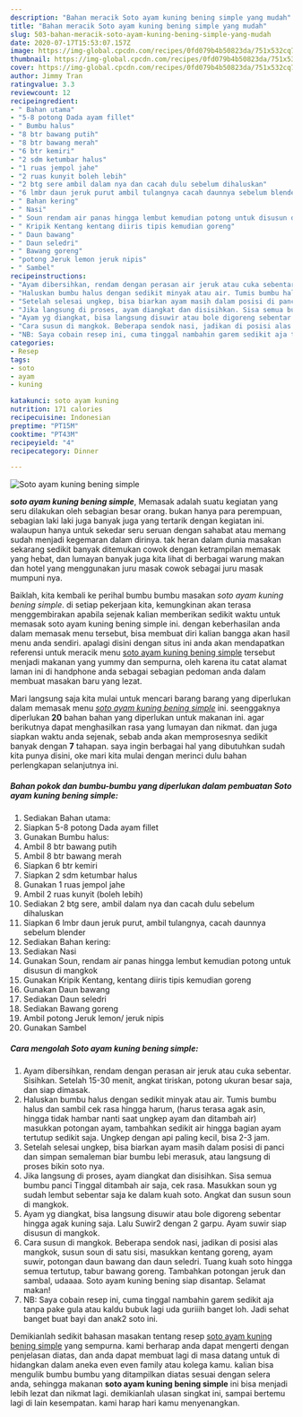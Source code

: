 ```yaml
---
description: "Bahan meracik Soto ayam kuning bening simple yang mudah"
title: "Bahan meracik Soto ayam kuning bening simple yang mudah"
slug: 503-bahan-meracik-soto-ayam-kuning-bening-simple-yang-mudah
date: 2020-07-17T15:53:07.157Z
image: https://img-global.cpcdn.com/recipes/0fd079b4b50823da/751x532cq70/soto-ayam-kuning-bening-simple-foto-resep-utama.jpg
thumbnail: https://img-global.cpcdn.com/recipes/0fd079b4b50823da/751x532cq70/soto-ayam-kuning-bening-simple-foto-resep-utama.jpg
cover: https://img-global.cpcdn.com/recipes/0fd079b4b50823da/751x532cq70/soto-ayam-kuning-bening-simple-foto-resep-utama.jpg
author: Jimmy Tran
ratingvalue: 3.3
reviewcount: 12
recipeingredient:
- " Bahan utama"
- "5-8 potong Dada ayam fillet"
- " Bumbu halus"
- "8 btr bawang putih"
- "8 btr bawang merah"
- "6 btr kemiri"
- "2 sdm ketumbar halus"
- "1 ruas jempol jahe"
- "2 ruas kunyit boleh lebih"
- "2 btg sere ambil dalam nya dan cacah dulu sebelum dihaluskan"
- "6 lmbr daun jeruk purut ambil tulangnya cacah daunnya sebelum blender"
- " Bahan kering"
- " Nasi"
- " Soun rendam air panas hingga lembut kemudian potong untuk disusun di mangkok"
- " Kripik Kentang kentang diiris tipis kemudian goreng"
- " Daun bawang"
- " Daun seledri"
- " Bawang goreng"
- "potong Jeruk lemon jeruk nipis"
- " Sambel"
recipeinstructions:
- "Ayam dibersihkan, rendam dengan perasan air jeruk atau cuka sebentar. Sisihkan. Setelah 15-30 menit, angkat tiriskan, potong ukuran besar saja, dan siap dimasak."
- "Haluskan bumbu halus dengan sedikit minyak atau air. Tumis bumbu halus dan sambil cek rasa hingga harum, (harus terasa agak asin, hingga tidak hambar nanti saat ungkep ayam dan ditambah air) masukkan potongan ayam, tambahkan sedikit air hingga bagian ayam tertutup sedikit saja. Ungkep dengan api paling kecil, bisa 2-3 jam."
- "Setelah selesai ungkep, bisa biarkan ayam masih dalam posisi di panci dan simpan semaleman biar bumbu lebi merasuk, atau langsung di proses bikin soto nya."
- "Jika langsung di proses, ayam diangkat dan disisihkan. Sisa semua bumbu panci Tinggal ditambah air saja, cek rasa. Masukkan soun yg sudah lembut sebentar saja ke dalam kuah soto. Angkat dan susun soun di mangkok."
- "Ayam yg diangkat, bisa langsung disuwir atau bole digoreng sebentar hingga agak kuning saja. Lalu Suwir2 dengan 2 garpu. Ayam suwir siap disusun di mangkok."
- "Cara susun di mangkok. Beberapa sendok nasi, jadikan di posisi alas mangkok, susun soun di satu sisi, masukkan kentang goreng, ayam suwir, potongan daun bawang dan daun seledri. Tuang kuah soto hingga semua tertutup, tabur bawang goreng. Tambahkan potongan jeruk dan sambal, udaaaa. Soto ayam kuning bening siap disantap. Selamat makan!"
- "NB: Saya cobain resep ini, cuma tinggal nambahin garem sedikit aja tanpa pake gula atau kaldu bubuk lagi uda guriiih banget loh. Jadi sehat banget buat bayi dan anak2 soto ini."
categories:
- Resep
tags:
- soto
- ayam
- kuning

katakunci: soto ayam kuning 
nutrition: 171 calories
recipecuisine: Indonesian
preptime: "PT15M"
cooktime: "PT43M"
recipeyield: "4"
recipecategory: Dinner

---
```



![Soto ayam kuning bening simple](https://img-global.cpcdn.com/recipes/0fd079b4b50823da/751x532cq70/soto-ayam-kuning-bening-simple-foto-resep-utama.jpg)

<b><i>soto ayam kuning bening simple</i></b>, Memasak adalah suatu kegiatan yang seru dilakukan oleh sebagian besar orang. bukan hanya para perempuan, sebagian laki laki juga banyak juga yang tertarik dengan kegiatan ini. walaupun hanya untuk sekedar seru seruan dengan sahabat atau memang sudah menjadi kegemaran dalam dirinya. tak heran dalam dunia masakan sekarang sedikit banyak ditemukan cowok dengan ketrampilan memasak yang hebat, dan lumayan banyak juga kita lihat di berbagai warung makan dan hotel yang menggunakan juru masak cowok sebagai juru masak mumpuni nya.

Baiklah, kita kembali ke perihal bumbu bumbu masakan <i>soto ayam kuning bening simple</i>. di setiap pekerjaan kita, kemungkinan akan terasa menggembirakan apabila sejenak kalian memberikan sedikit waktu untuk memasak soto ayam kuning bening simple ini. dengan keberhasilan anda dalam memasak menu tersebut, bisa membuat diri kalian bangga akan hasil menu anda sendiri. apalagi disini dengan situs ini anda akan mendapatkan referensi untuk meracik menu <u>soto ayam kuning bening simple</u> tersebut menjadi makanan yang yummy dan sempurna, oleh karena itu catat alamat laman ini di handphone anda sebagai sebagian pedoman anda dalam membuat masakan baru yang lezat.




Mari langsung saja kita mulai untuk mencari barang barang yang diperlukan dalam memasak menu <u><i>soto ayam kuning bening simple</i></u> ini. seenggaknya diperlukan <b>20</b> bahan bahan yang diperlukan untuk makanan ini. agar berikutnya dapat menghasilkan rasa yang lumayan dan nikmat. dan juga siapkan waktu anda sejenak, sebab anda akan memprosesnya sedikit banyak dengan <b>7</b> tahapan. saya ingin berbagai hal yang dibutuhkan sudah kita punya disini, oke mari kita mulai dengan merinci dulu bahan perlengkapan selanjutnya ini.

<!--inarticleads1-->

##### Bahan pokok dan bumbu-bumbu yang diperlukan dalam pembuatan Soto ayam kuning bening simple:

1. Sediakan  Bahan utama:
1. Siapkan 5-8 potong Dada ayam fillet
1. Gunakan  Bumbu halus:
1. Ambil 8 btr bawang putih
1. Ambil 8 btr bawang merah
1. Siapkan 6 btr kemiri
1. Siapkan 2 sdm ketumbar halus
1. Gunakan 1 ruas jempol jahe
1. Ambil 2 ruas kunyit (boleh lebih)
1. Sediakan 2 btg sere, ambil dalam nya dan cacah dulu sebelum dihaluskan
1. Siapkan 6 lmbr daun jeruk purut, ambil tulangnya, cacah daunnya sebelum blender
1. Sediakan  Bahan kering:
1. Sediakan  Nasi
1. Gunakan  Soun, rendam air panas hingga lembut kemudian potong untuk disusun di mangkok
1. Gunakan  Kripik Kentang, kentang diiris tipis kemudian goreng
1. Gunakan  Daun bawang
1. Sediakan  Daun seledri
1. Sediakan  Bawang goreng
1. Ambil potong Jeruk lemon/ jeruk nipis
1. Gunakan  Sambel




<!--inarticleads2-->

##### Cara mengolah Soto ayam kuning bening simple:

1. Ayam dibersihkan, rendam dengan perasan air jeruk atau cuka sebentar. Sisihkan. Setelah 15-30 menit, angkat tiriskan, potong ukuran besar saja, dan siap dimasak.
1. Haluskan bumbu halus dengan sedikit minyak atau air. Tumis bumbu halus dan sambil cek rasa hingga harum, (harus terasa agak asin, hingga tidak hambar nanti saat ungkep ayam dan ditambah air) masukkan potongan ayam, tambahkan sedikit air hingga bagian ayam tertutup sedikit saja. Ungkep dengan api paling kecil, bisa 2-3 jam.
1. Setelah selesai ungkep, bisa biarkan ayam masih dalam posisi di panci dan simpan semaleman biar bumbu lebi merasuk, atau langsung di proses bikin soto nya.
1. Jika langsung di proses, ayam diangkat dan disisihkan. Sisa semua bumbu panci Tinggal ditambah air saja, cek rasa. Masukkan soun yg sudah lembut sebentar saja ke dalam kuah soto. Angkat dan susun soun di mangkok.
1. Ayam yg diangkat, bisa langsung disuwir atau bole digoreng sebentar hingga agak kuning saja. Lalu Suwir2 dengan 2 garpu. Ayam suwir siap disusun di mangkok.
1. Cara susun di mangkok. Beberapa sendok nasi, jadikan di posisi alas mangkok, susun soun di satu sisi, masukkan kentang goreng, ayam suwir, potongan daun bawang dan daun seledri. Tuang kuah soto hingga semua tertutup, tabur bawang goreng. Tambahkan potongan jeruk dan sambal, udaaaa. Soto ayam kuning bening siap disantap. Selamat makan!
1. NB: Saya cobain resep ini, cuma tinggal nambahin garem sedikit aja tanpa pake gula atau kaldu bubuk lagi uda guriiih banget loh. Jadi sehat banget buat bayi dan anak2 soto ini.




Demikianlah sedikit bahasan masakan tentang resep <u>soto ayam kuning bening simple</u> yang sempurna. kami berharap anda dapat mengerti dengan penjelasan diatas, dan anda dapat membuat lagi di masa datang untuk di hidangkan dalam aneka even even family atau kolega kamu. kalian bisa mengulik bumbu bumbu yang ditampilkan diatas sesuai dengan selera anda, sehingga makanan <b>soto ayam kuning bening simple</b> ini bisa menjadi lebih lezat dan nikmat lagi. demikianlah ulasan singkat ini, sampai bertemu lagi di lain kesempatan. kami harap hari kamu menyenangkan.
